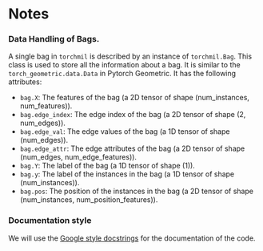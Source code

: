 
# Notes

### Data Handling of Bags. 

A single bag in `torchmil` is described by an instance of `torchmil.Bag`. 
This class is used to store all the information about a bag. It is similar to the `torch_geometric.data.Data` in Pytorch Geometric. It has the following attributes:

- `bag.X`: The features of the bag (a 2D tensor of shape (num_instances, num_features)).
- `bag.edge_index`: The edge index of the bag (a 2D tensor of shape (2, num_edges)).
- `bag.edge_val`: The edge values of the bag (a 1D tensor of shape (num_edges)).
- `bag.edge_attr`: The edge attributes of the bag (a 2D tensor of shape (num_edges, num_edge_features)).
- `bag.Y`: The label of the bag (a 1D tensor of shape (1)).
- `bag.y`: The label of the instances in the bag (a 1D tensor of shape (num_instances)).
- `bag.pos`: The position of the instances in the bag (a 2D tensor of shape (num_instances, num_position_features)).

### Documentation style

We will use the [Google style docstrings](https://google.github.io/styleguide/pyguide.html#38-comments-and-docstrings) for the documentation of the code.
